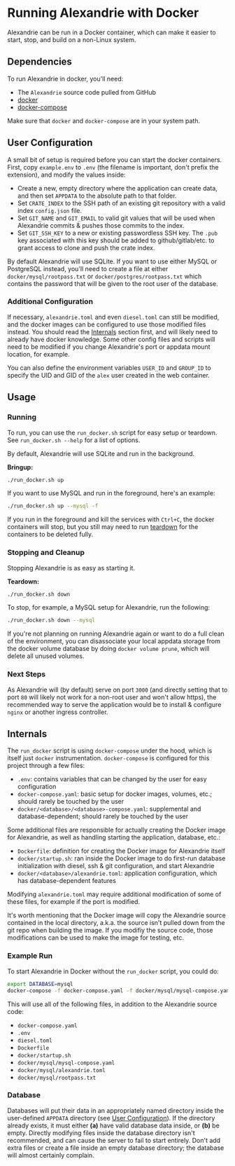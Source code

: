 Running Alexandrie with Docker
==============================

Alexandrie can be run in a Docker container, which can make it easier to start, stop, and build on a non-Linux system.

Dependencies
------------

To run Alexandrie in docker, you'll need:

- The `Alexandrie` source code pulled from GitHub
- [docker](https://docs.docker.com/install/)
- [docker-compose](https://docs.docker.com/compose/install/)

Make sure that `docker` and `docker-compose` are in your system path.

User Configuration
------------------

A small bit of setup is required before you can start the docker containers. First, copy `example.env` to `.env` (the filename is important, don't prefix the extension), and modify the values inside:

- Create a new, empty directory where the application can create data, and then set `APPDATA` to the absolute path to that folder.
- Set `CRATE_INDEX` to the SSH path of an existing git repository with a valid index `config.json` file.
- Set `GIT_NAME` and `GIT_EMAIL` to valid git values that will be used when Alexandrie commits & pushes those commits to the index.
- Set `GIT_SSH_KEY` to a new or existing passwordless SSH key. The `.pub` key associated with this key should be added to github/gitlab/etc. to grant access to clone and push the crate index.

By default Alexandrie will use SQLite. If you want to use either MySQL or PostgreSQL instead, you'll need to create a file at either `docker/mysql/rootpass.txt` or `docker/postgres/rootpass.txt` which contains the password that will be given to the root user of the database.

### Additional Configuration

If necessary, `alexandrie.toml` and even `diesel.toml` can still be modified, and the docker images can be configured to use those modified files instead. You should read the [Internals](#internals) section first, and will likely need to already have docker knowledge. Some other config files and scripts will need to be modified if you change Alexandrie's port or appdata mount location, for example.

You can also define the environment variables `USER_ID` and `GROUP_ID` to specify the UID and GID of the `alex` user created in the web container.

Usage
-----

### Running

To run, you can use the `run_docker.sh` script for easy setup or teardown. See `run_docker.sh --help` for a list of options.

By default, Alexandrie will use SQLite and run in the background.

**Bringup:**

```bash
./run_docker.sh up
```

If you want to use MySQL and run in the foreground, here's an example:

```bash
./run_docker.sh up --mysql -f
```

If you run in the foreground and kill the services with `Ctrl+C`, the docker containers will stop, but you still may need to run [teardown](#stopping-and-cleanup) for the containers to be deleted fully.

### Stopping and Cleanup

Stopping Alexandrie is as easy as starting it.

**Teardown:**

```bash
./run_docker.sh down
```

To stop, for example, a MySQL setup for Alexandrie, run the following:

```bash
./run_docker.sh down --mysql
```

If you're not planning on running Alexandrie again or want to do a full clean of the environment, you can disassociate your local appdata storage from the docker volume database by doing `docker volume prune`, which will delete all unused volumes.

### Next Steps

As Alexandrie will (by default) serve on port `3000` (and directly setting that to port `80` will likely not work for a non-root user and won't allow https), the recommended way to serve the application would be to install & configure `nginx` or another ingress controller.

Internals
---------

The `run_docker` script is using `docker-compose` under the hood, which is itself just `docker` instrumentation. `docker-compose` is configured for this project through a few files:

- `.env`: contains variables that can be changed by the user for easy configuration
- `docker-compose.yaml`: basic setup for docker images, volumes, etc.; should rarely be touched by the user
- `docker/<database>/<database>-compose.yaml`: supplemental and database-dependent; should rarely be touched by the user

Some additional files are responsible for actually creating the Docker image for Alexandrie, as well as handling starting the application, database, etc.:

- `Dockerfile`: definition for creating the Docker image for Alexandrie itself
- `docker/startup.sh`: ran inside the Docker image to do first-run database initialization with diesel, ssh & git configuration, and start Alexandrie
- `docker/<database>/alexandrie.toml`: application configuration, which has database-dependent features

Modifying `alexandrie.toml` may require additional modification of some of these files, for example if the port is modified.

It's worth mentioning that the Docker image will copy the Alexandrie source contained in the local directory, a.k.a. the source isn't pulled down from the git repo when building the image. If you modifiy the source code, those modifications can be used to make the image for testing, etc.

### Example Run

To start Alexandrie in Docker without the `run_docker` script, you could do:

```bash
export DATABASE=mysql
docker-compose -f docker-compose.yaml -f docker/mysql/mysql-compose.yaml up
```

This will use all of the following files, in addition to the Alexandrie source code:

- `docker-compose.yaml`
- `.env`
- `diesel.toml`
- `Dockerfile`
- `docker/startup.sh`
- `docker/mysql/mysql-compose.yaml`
- `docker/mysql/alexandrie.toml`
- `docker/mysql/rootpass.txt`

### Database

Databases will put their data in an appropriately named directory inside the user-defined `APPDATA` directory (see [User Configuration](#user-configuration)). If the directory already exists, it must either **(a)** have valid database data inside, or **(b)** be empty. Directly modifying files inside the database directory isn't recommended, and can cause the server to fail to start entirely. Don't add extra files or create a file inside an empty database directory; the database will almost certainly complain.
